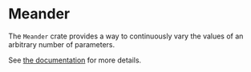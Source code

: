# Meander

The `Meander` crate provides a way to continuously vary the values of an arbitrary number of parameters.

See [the documentation](https://docs.rs/meander/0.1.0) for more details.
